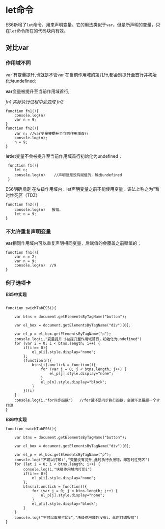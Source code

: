 # let命令

ES6新增了`let`命令，用来声明变量。它的用法类似于`var`，但是所声明的变量，只在`let`命令所在的代码块内有效。

## 对比var

### 	作用域不同

 var 有变量提升,也就是不管var 在当前作用域的第几行,都会别提升至首行并初始化为undefined;

**var**变量被提升至当前作用域首行;

 *fn1 实际执行过程中会变成 fn2*

```
function fn1(){
	console.log(n)
	var n = 9;
}
function fn2(){
	var n; //var变量被提升至当前作用域首行
	console.log(n);
	n = 9;
}
```

**let**let变量不会被提升至当前作用域首行初始化为undefined；

```
 function f1(){
 	let n;
 	console.log(n)    //声明但是没有赋值的，输出undefined
 }
```

ES6明确规定 在块级作用域内，let声明变量之前不能使用变量，语法上称之为"暂时性死区（TDZ）

```
function fn2(){
 	console.log(n)   报错，
	let n = 9;		
}
```

### 不允许重复声明变量

**var**相同作用域内可以重复声明相同变量，后赋值的会覆盖之前赋值的；

```
function fn1(){
	var n = 2;
	var n = 9;   
	console.log(n)  //9
}
```

### 例子选项卡

**ES5中实现**

```

function swichTabES5(){

    var btns = document.getElementsByTagName("button");

    var el_box = document.getElementsByTagName("div")[0];

    var el_p = el_box.getElementsByTagName("p");
    console.log(i,"变量提升 i被提升至作用域首行，初始化为undefined") 
    for (var i = 0; i < btns.length; i++) {   
        if(i!== 0){
        	el_p[i].style.display="none";
        };
        (function(n){ 					
            btns[i].onclick = function(){
                for (var j = 0; j < btns.length; j++) {
                    el_p[j].style.display="none";
                }
                el_p[n].style.display="block";
            }
        })(i)
    }
    console.log(i,"for同步函数")   //for循环是同步执行函数，会循环至最后一个才打印
}
```

**ES6中实现**

```
function swichTabES6(){
				
    var btns = document.getElementsByTagName("button");

    var el_box = document.getElementsByTagName("div")[0];

    var el_p = el_box.getElementsByTagName("p");
    console.log("不可以打印i","变量没有提升,此时执行会报错，即暂时性死区")  
    for (let i = 0; i < btns.length; i++) {  
        console.log(i,"块级作用域内打印i")
        if(i!== 0){
        	el_p[i].style.display="none";
        };
        btns[i].onclick = function(){
            for (var j = 0; j < btns.length; j++) {
            	el_p[j].style.display="none";
            }
            el_p[i].style.display="block";
        }
    }  
    console.log("不可以直接打印i","块级作用域外没有i，此时打印报错")
}
```

